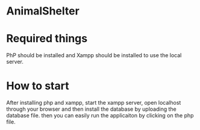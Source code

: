 # AnimalShelter

# Required things
PhP should be installed and Xampp should be installed to use the local server.

# How to start
After installing php and xampp, start the xampp server, open localhost through your browser and then install the database by uploading the 
database file. then you can easily run the applicaiton by clicking on the php file.
